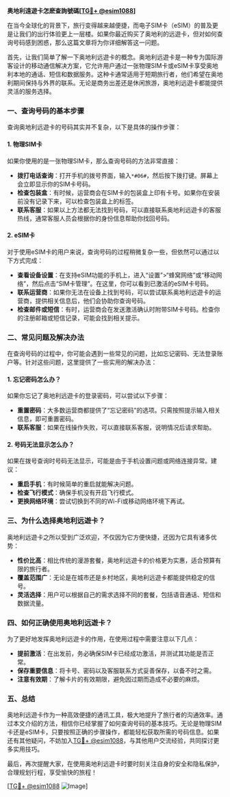 **奥地利遠遊卡怎麽查詢號碼[[TG💪+ @esim1088](https://t.me/s/esim1088)]**

在当今全球化的背景下，旅行变得越来越便捷，而电子SIM卡（eSIM）的普及更是让我们的出行体验更上一层楼。如果你最近购买了奥地利的远遊卡，但对如何查询号码感到困惑，那么这篇文章将为你详细解答这一问题。

首先，让我们简单了解一下奥地利远遊卡的概念。奥地利远遊卡是一种专为国际游客设计的移动通信解决方案，它允许用户通过一张物理SIM卡或eSIM卡享受奥地利本地的通话、短信和数据服务。这种卡通常适用于短期旅行者，他们希望在奥地利期间保持与外界的联系。无论是商务出差还是休闲旅游，奥地利远遊卡都能提供灵活的服务选择。

### **一、查询号码的基本步骤**

查询奥地利远遊卡的号码其实并不复杂，以下是具体的操作步骤：

#### **1. 物理SIM卡**
如果你使用的是一张物理SIM卡，那么查询号码的方法非常直接：
- **拨打电话查询**：打开手机的拨号界面，输入`*#06#`，然后按下拨打键。屏幕上会立即显示你的SIM卡号码。
- **检查包装盒**：有时候，运营商会在SIM卡的包装盒上印有卡号。如果你在安装前没有记录下来，可以检查包装盒上的标签。
- **联系客服**：如果以上方法都无法找到号码，可以直接联系奥地利远遊卡的客服热线，通常客服人员会根据你的身份信息帮助你找回号码。

#### **2. eSIM卡**
对于使用eSIM卡的用户来说，查询号码的过程稍微复杂一些，但依然可以通过以下方式完成：
- **查看设备设置**：在支持eSIM功能的手机上，进入“设置”>“蜂窝网络”或“移动网络”，然后点击“SIM卡管理”。在这里，你可以看到已激活的eSIM卡号码。
- **联系运营商**：如果你无法在设备上找到号码，可以尝试联系奥地利远遊卡的运营商，提供相关信息后，他们会协助你查询号码。
- **检查邮件或短信**：有时，运营商会在发送激活确认时附带SIM卡号码。检查你的注册邮箱或短信记录，可能会找到相关提示。

### **二、常见问题及解决办法**

在查询号码的过程中，你可能会遇到一些常见的问题，比如忘记密码、无法登录账户等。针对这些问题，这里提供了一些实用的解决办法：

#### **1. 忘记密码怎么办？**
如果你忘记了奥地利远遊卡的登录密码，可以尝试以下步骤：
- **重置密码**：大多数运营商都提供了“忘记密码”的选项。只需按照提示输入相关信息，即可重置密码。
- **联系客服**：如果在线操作失败，可以直接联系客服，说明情况后请求帮助。

#### **2. 号码无法显示怎么办？**
如果在拨号查询时号码无法显示，可能是由于手机设置问题或网络连接异常。建议：
- **重启手机**：有时候简单的重启就能解决问题。
- **检查飞行模式**：确保手机没有开启飞行模式。
- **更换网络环境**：尝试切换到不同的Wi-Fi或移动网络环境下再试。

### **三、为什么选择奥地利远遊卡？**

奥地利远遊卡之所以受到广泛欢迎，不仅因为它方便快捷，还因为它具有诸多优势：
- **性价比高**：相比传统的漫游套餐，奥地利远遊卡的价格更为实惠，适合预算有限的旅行者。
- **覆盖范围广**：无论是在城市还是乡村地区，奥地利远遊卡都能提供稳定的信号。
- **灵活选择**：用户可以根据自己的需求选择不同的套餐，包括语音通话、短信和数据流量。

### **四、如何正确使用奥地利远遊卡？**

为了更好地发挥奥地利远遊卡的作用，在使用过程中需要注意以下几点：
- **提前激活**：在出发前，务必确保SIM卡已经成功激活，并测试其功能是否正常。
- **保存重要信息**：将卡号、密码以及客服联系方式妥善保存，以备不时之需。
- **注意有效期**：了解卡片的有效期限，避免因过期而造成不必要的麻烦。

### **五、总结**

奥地利远遊卡作为一种高效便捷的通讯工具，极大地提升了旅行者的沟通效率。通过本文介绍的方法，相信你已经掌握了如何查询号码的基本技巧。无论是物理SIM卡还是eSIM卡，只要按照正确的步骤操作，都能轻松获取所需的号码信息。如果还有其他疑问，不妨加入[TG💪+ @esim1088](https://t.me/s/esim1088)，与其他用户交流经验，共同探讨更多实用技巧。

最后，再次提醒大家，在使用奥地利远遊卡时要时刻关注自身的安全和隐私保护，合理规划行程，享受愉快的旅程！

[[TG💪+ @esim1088](https://t.me/s/esim1088) ![Image](https://i.postimg.cc/4NQfJmqS/Snipaste-2025-05-13-00-14-12.png)]